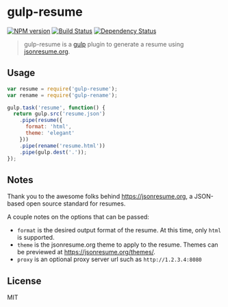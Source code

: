 # gulp-resume

[![NPM version][npm-image]][npm-url] [![Build Status][travis-image]][travis-url] [![Dependency Status][daviddm-image]][daviddm-url]

> gulp-resume is a [gulp](https://github.com/gulpjs/gulp) plugin to generate a resume using [jsonresume.org](http://jsonresume.org).

## Usage

```js
var resume = require('gulp-resume');
var rename = require('gulp-rename');

gulp.task('resume', function() {
  return gulp.src('resume.json')
    .pipe(resume({
      format: 'html',
      theme: 'elegant'
    }))
    .pipe(rename('resume.html'))
    .pipe(gulp.dest('.'));
});

```

## Notes
Thank you to the awesome folks behind https://jsonresume.org, a JSON-based open source standard for resumes.

A couple notes on the options that can be passed:

* `format` is the desired output format of the resume. At this time, only `html` is supported.
* `theme` is the jsonresume.org theme to apply to the resume. Themes can be previewed at https://jsonresume.org/themes/.
* `proxy` is an optional proxy server url such as `http://1.2.3.4:8080`

## License
MIT

[npm-image]: https://badge.fury.io/js/gulp-resume.svg
[npm-url]: https://npmjs.org/package/gulp-resume
[travis-image]: https://travis-ci.org/mattberther/gulp-resume.svg?branch=master
[travis-url]: https://travis-ci.org/mattberther/gulp-resume
[daviddm-image]: https://david-dm.org/mattberther/gulp-resume.svg?theme=shields.io
[daviddm-url]: https://david-dm.org/mattberther/gulp-resume
